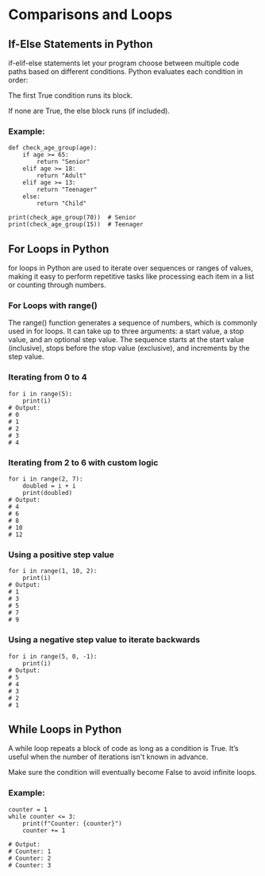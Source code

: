 # Comparisons and Loops

## If-Else Statements in Python

if-elif-else statements let your program choose between multiple code paths based on different conditions. Python evaluates each condition in order:

The first True condition runs its block.

If none are True, the else block runs (if included).

### Example:

    def check_age_group(age):
        if age >= 65:
            return "Senior"
        elif age >= 18:
            return "Adult"
        elif age >= 13:
            return "Teenager"
        else:
            return "Child"

    print(check_age_group(70))  # Senior
    print(check_age_group(15))  # Teenager

## For Loops in Python

for loops in Python are used to iterate over sequences or ranges of values, making it easy to perform repetitive tasks like processing each item in a list or counting through numbers.

### For Loops with range()

The range() function generates a sequence of numbers, which is commonly used in for loops. It can take up to three arguments: a start value, a stop value, and an optional step value. The sequence starts at the start value (inclusive), stops before the stop value (exclusive), and increments by the step value.

### Iterating from 0 to 4

    for i in range(5):
        print(i)
    # Output:
    # 0
    # 1
    # 2
    # 3
    # 4

### Iterating from 2 to 6 with custom logic

    for i in range(2, 7):
        doubled = i + i
        print(doubled)
    # Output:
    # 4
    # 6
    # 8
    # 10
    # 12

### Using a positive step value

    for i in range(1, 10, 2):
        print(i)
    # Output:
    # 1
    # 3
    # 5
    # 7
    # 9
    
### Using a negative step value to iterate backwards

    for i in range(5, 0, -1):
        print(i)
    # Output:
    # 5
    # 4
    # 3
    # 2
    # 1

## While Loops in Python

A while loop repeats a block of code as long as a condition is True. It’s useful when the number of iterations isn't known in advance.

Make sure the condition will eventually become False to avoid infinite loops.

### Example:

    counter = 1
    while counter <= 3:
        print(f"Counter: {counter}")
        counter += 1

    # Output:
    # Counter: 1
    # Counter: 2
    # Counter: 3
